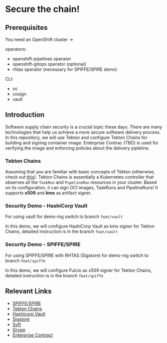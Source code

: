 # Secure the chain!

## Prerequisites
You need an OpenShift cluster ->

operators: 
- openshift-pipelines operator
- openshift-gitops operator (optional)
- rhtas operator (necessary for SPIFFE/SPIRE demo)

CLI:
- oc 
- cosign 
- vault 

## Introduction

Software supply chain security is a crucial topic these days. There are many technologies that help us achieve a more secure software delivery process. In this repository, we will use Tekton and configure Tekton Chains for building and signing container image. Enterprise Contrac (TBD) is used for verifying the image and enforcing policies about the delivery pipleline.

### Tekton Chains
Assuming that you are familiar with basic concepts of Tekton (otherwise, check out [this](https://tekton.dev/docs/concepts/overview/)). Tekton Chains is essentially a Kubernetes controller that observes all the `TaskRun` and `PipelineRun` resources in your cluster. Based on its configuration, it can sign OCI images, TaskRuns and PipelineRuns! It supports **x509** and **kms** as artifact signer.

### Security Demo - HashiCorp Vault

For using vault for demo-ing switch to branch `feat/vault`

In this demo, we will configure HashiCorp Vault as kms signer for Tekton Chains, detailed instruction is in the branch `feat/vault`

### Security Demo - SPIFFE/SPIRE

For using SPIFFE/SPIRE with RHTAS (Sigstore) for demo-ing switch to branch `feat/spiffe`

In this demo, we will configure Fulcio as x509 signer for Tekton Chains, detailed instruction is in the branch `feat/spiffe`


## Relevant Links

- [SPIFFE/SPIRE](https://spiffe.io/)
- [Tekton Chains](https://tekton.dev/docs/chains/)
- [Hashicorp Vault](https://www.vaultproject.io/)
- [Sigstore](https://www.sigstore.dev/)
- [Syft](https://github.com/anchore/syft)
- [Grype](https://github.com/anchore/grype)
- [Enterprise Contract](https://enterprisecontract.dev/)